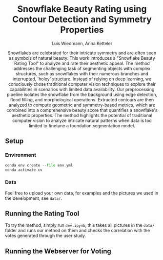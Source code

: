 <span align="center">
<h1> Snowflake Beauty Rating using Contour Detection and Symmetry Properties</h1>

<a> Luis Wiedmann, Anna Ketteler </a>

Snowflakes are celebrated for their intricate symmetry and are often seen as symbols of natural beauty. This work introduces a "Snowflake Beauty Rating Tool" to analyze and rate their aesthetic appeal. The method addresses the challenging task of segmenting objects with complex structures, such as snowflakes with their numerous branches and interrupted, 'holey' structure. Instead of relying on deep learning, we consciously chose traditional computer vision techniques to explore their capabilities in scenarios with limited data availability. Our preprocessing pipeline isolates the snowflake from the background using edge detection, flood filling, and morphological operations. Extracted contours are then analyzed to compute geometric and symmetry-based metrics, which are combined into a comprehensive beauty score that quantifies a snowflake's aesthetic properties. The method highlights the potential of traditional computer vision to analyze intricate natural patterns when data is too limited to finetune a foundation segmentation model.

</span>

## Setup

### Environment
```python
conda env create --file env.yml
conda activate cv
```

### Data
Feel free to upload your own data, for examples and the pictures we used in the development, see `data/`.

## Running the Rating Tool
To try the method, simply run `dev.ipynb`, this takes all pictures in the `data/` folder and runs our method on them and checks the correlation with the votes generated through the user study.

## Running the Webserver for Voting
